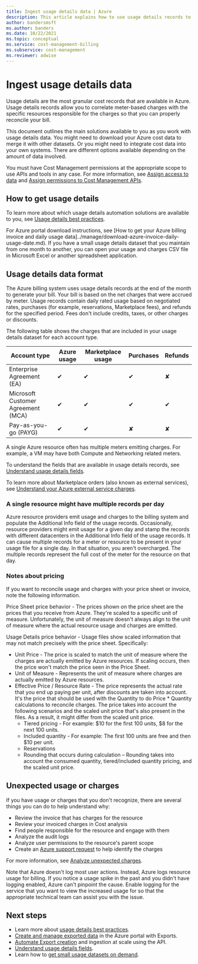 ```yaml
---
title: Ingest usage details data | Azure
description: This article explains how to use usage details records to correlate meter-based charges with the specific resources responsible for the charges so that you can properly reconcile your bill.
author: bandersmsft
ms.author: banders
ms.date: 10/22/2021
ms.topic: conceptual
ms.service: cost-management-billing
ms.subservice: cost-management
ms.reviewer: adwise
---
```


# Ingest usage details data

Usage details are the most granular cost records that are available in Azure. Usage details records allow you to correlate meter-based charges with the specific resources responsible for the charges so that you can properly reconcile your bill.

This document outlines the main solutions available to you as you work with usage details data. You might need to download your Azure cost data to merge it with other datasets. Or you might need to integrate cost data into your own systems. There are different options available depending on the amount of data involved.

You must have Cost Management permissions at the appropriate scope to use APIs and tools in any case. For more information, see [Assign access to data](../costs/assign-access-acm-data.md) and [Assign permissions to Cost Management APIs](cost-management-api-permissions.md).

## How to get usage details

To learn more about which usage details automation solutions are available to you, see [Usage details best practices](usage-details-best-practices.md).

For Azure portal download instructions, see [How to get your Azure billing invoice and daily usage data]../manage/download-azure-invoice-daily-usage-date.md). If you have a small usage details dataset that you maintain from one month to another, you can open your usage and charges CSV file in Microsoft Excel or another spreadsheet application.

## Usage details data format

The Azure billing system uses usage details records at the end of the month to generate your bill. Your bill is based on the net charges that were accrued by meter. Usage records contain daily rated usage based on negotiated rates, purchases (for example, reservations, Marketplace fees), and refunds for the specified period. Fees don't include credits, taxes, or other charges or discounts.

The following table shows the charges that are included in your usage details dataset for each account type.

| **Account type** | **Azure usage** | **Marketplace usage** | **Purchases** | **Refunds** |
| --- | --- | --- | --- | --- |
| Enterprise Agreement (EA) | ✔ | ✔ | ✔ | ✘ |
| Microsoft Customer Agreement (MCA) | ✔ | ✔ | ✔ | ✔ |
| Pay-as-you-go (PAYG) | ✔ | ✔ | ✘ | ✘ |

A single Azure resource often has multiple meters emitting charges. For example, a VM may have both Compute and Networking related meters.

To understand the fields that are available in usage details records, see [Understand usage details fields](understand-usage-details-fields.md).

To learn more about Marketplace orders (also known as external services), see [Understand your Azure external service charges](../understand/understand-azure-marketplace-charges.md).

### A single resource might have multiple records per day

Azure resource providers emit usage and charges to the billing system and populate the Additional Info field of the usage records. Occasionally, resource providers might emit usage for a given day and stamp the records with different datacenters in the Additional Info field of the usage records. It can cause multiple records for a meter or resource to be present in your usage file for a single day. In that situation, you aren't overcharged. The multiple records represent the full cost of the meter for the resource on that day.

### Notes about pricing

If you want to reconcile usage and charges with your price sheet or invoice, note the following information.

Price Sheet price behavior - The prices shown on the price sheet are the prices that you receive from Azure. They're scaled to a specific unit of measure. Unfortunately, the unit of measure doesn't always align to the unit of measure where the actual resource usage and charges are emitted.

Usage Details price behavior - Usage files show scaled information that may not match precisely with the price sheet. Specifically:

- Unit Price - The price is scaled to match the unit of measure where the charges are actually emitted by Azure resources. If scaling occurs, then the price won't match the price seen in the Price Sheet.
- Unit of Measure - Represents the unit of measure where charges are actually emitted by Azure resources.
- Effective Price / Resource Rate - The price represents the actual rate that you end up paying per unit, after discounts are taken into account. It's the price that should be used with the Quantity to do Price \* Quantity calculations to reconcile charges. The price takes into account the following scenarios and the scaled unit price that's also present in the files. As a result, it might differ from the scaled unit price.
  - Tiered pricing - For example: $10 for the first 100 units, $8 for the next 100 units.
  - Included quantity - For example: The first 100 units are free and then $10 per unit.
  - Reservations
  - Rounding that occurs during calculation – Rounding takes into account the consumed quantity, tiered/included quantity pricing, and the scaled unit price.


## Unexpected usage or charges

If you have usage or charges that you don't recognize, there are several things you can do to help understand why:

- Review the invoice that has charges for the resource
- Review your invoiced charges in Cost analysis
- Find people responsible for the resource and engage with them
- Analyze the audit logs
- Analyze user permissions to the resource's parent scope
- Create an [Azure support request](https://go.microsoft.com/fwlink/?linkid=2083458) to help identify the charges

For more information, see [Analyze unexpected charges](../understand/analyze-unexpected-charges.md).

Note that Azure doesn't log most user actions. Instead, Azure logs resource usage for billing. If you notice a usage spike in the past and you didn't have logging enabled, Azure can't pinpoint the cause. Enable logging for the service that you want to view the increased usage for so that the appropriate technical team can assist you with the issue.

## Next steps

- Learn more about [usage details best practices](usgage-details-best-practices.md).
- [Create and manage exported data](../costs/tutorial-export-acm-data.md) in the Azure portal with Exports.
- [Automate Export creation](../costs/ingest-azure-usage-at-scale.md) and ingestion at scale using the API.
- [Understand usage details fields](understand-usage-details-data-fields.md).
- Learn how to [get small usage datasets on demand](get-small-usage-datasets-on-demand.md).